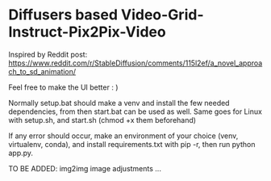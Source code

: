 # Diffusers based Video-Grid-Instruct-Pix2Pix-Video

Inspired by Reddit post:
https://www.reddit.com/r/StableDiffusion/comments/115l2ef/a_novel_approach_to_sd_animation/

Feel free to make the UI better : )

Normally setup.bat should make a venv and install the few needed dependencies, from then start.bat can be used as well.
Same goes for Linux with setup.sh, and start.sh (chmod +x them beforehand)

If any error should occur, make an environment of your choice (venv, virtualenv, conda), and install requirements.txt with pip -r, then run python app.py.

TO BE ADDED:
img2img
image adjustments
...
